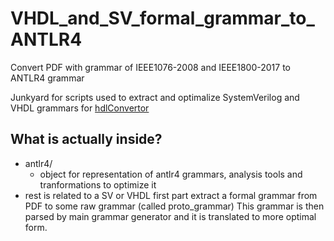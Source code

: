 # VHDL_and_SV_formal_grammar_to_ANTLR4
Convert PDF with grammar of IEEE1076-2008 and IEEE1800-2017 to ANTLR4 grammar

Junkyard for scripts used to extract and optimalize SystemVerilog and VHDL grammars for [hdlConvertor](https://github.com/Nic30/hdlConvertor)

## What is actually inside?

* antlr4/
  * object for representation of antlr4 grammars, analysis tools and tranformations to optimize it
* rest is related to a SV or VHDL first part extract a formal grammar from PDF to some raw grammar (called proto_grammar)
  This grammar is then parsed by main grammar generator and it is translated to more optimal form.
